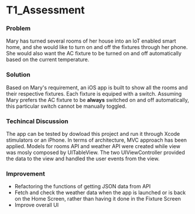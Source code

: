 # T1_Assessment

### Problem
Mary has turned several rooms of her house into an IoT enabled smart home, and she would like to turn on and off the fixtures through her phone. She would also want the AC fixture to be turned on and off automatically based on the current temperature.

### Solution
Based on Mary's requirement, an iOS app is built to show all the rooms and their respective fixtures. Each fixture is equiped with a switch. Assuming Mary prefers the AC fixture to be **always** switched on and off automatically, this particular switch cannot be manually toggled.

### Techincal Discussion
The app can be tested by dowload this project and run it through Xcode stimulators or an iPhone.
In terms of architecture, MVC approach has been applied. Models for rooms API and weather API were created while view was mosly composed by UITableView. The two UIViewController provided the data to the view and handled the user events from the view.

### Improvement
* Refactoring the functions of getting JSON data from API
* Fetch and check the weather data when the app is launched or is back on the Home Screen, rather than having it done in the   Fixture Screen
* Improve overall UI
